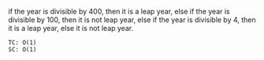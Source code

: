 if the year is divisible by 400, then it is a leap year,
else if the year is divisible by 100, then it is not leap year,
else if the year is divisible by 4, then it is a leap year,
else it is not leap year.
    
    TC: O(1)
    SC: O(1)